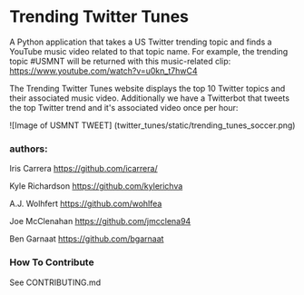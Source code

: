 # Trending Twitter Tunes

A Python application that takes a US Twitter trending topic and finds a YouTube music video related to that topic name. 
For example, the trending topic #USMNT will be returned with this music-related clip: https://www.youtube.com/watch?v=u0kn_t7hwC4

The Trending Twitter Tunes website displays the top 10 Twitter topics and their associated music video.
Additionally we have a Twitterbot that tweets the top Twitter trend and it's associated video once per hour:

![Image of USMNT TWEET]
(twitter_tunes/static/trending_tunes_soccer.png)


### authors:
Iris Carrera https://github.com/icarrera/

Kyle Richardson https://github.com/kylerichva

A.J. Wolhfert https://github.com/wohlfea

Joe McClenahan https://github.com/jmcclena94

Ben Garnaat https://github.com/bgarnaat


### How To Contribute
See CONTRIBUTING.md

